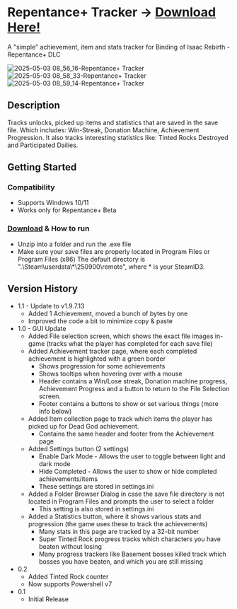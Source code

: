 # Repentance+ Tracker → [Download Here!](https://github.com/Johnden1/Repentance-Achievement-Progress/releases/download/Repentance-Tracker-v1.2/Repentance+_Tracker_v1.2.zip)

A "simple" achievement, item and stats tracker for Binding of Isaac Rebirth - Repentance+ DLC

![2025-05-03 08_56_16-Repentance+ Tracker](https://github.com/user-attachments/assets/ebf4ce0c-8656-4de9-8bc1-9361aab57ecc)
![2025-05-03 08_58_33-Repentance+ Tracker](https://github.com/user-attachments/assets/ef1fdb55-bd9d-40dd-bbd2-02efd58cf5d1)
![2025-05-03 08_59_14-Repentance+ Tracker](https://github.com/user-attachments/assets/49cd8116-e93e-4fee-babf-bd62d2fdefea)
## Description

Tracks unlocks, picked up items and statistics that are saved in the save file.
Which includes: Win-Streak, Donation Machine, Achievement Progression.
It also tracks interesting statistics like: Tinted Rocks Destroyed and Participated Dailies.

## Getting Started

### Compatibility

* Supports Windows 10/11
* Works only for Repentance+ Beta

### [Download](https://github.com/Johnden1/Repentance-Achievement-Progress/releases/download/Repentance-Tracker-v1.1/Repentance+_Tracker_v1.2.zip) & How to run

* Unzip into a folder and run the .exe file
* Make sure your save files are properly located in Program Files or Program Files (x86)
The default directory is ".\Steam\userdata\\*\250900\remote", where * is your SteamID3.

## Version History
* 1.1 - Update to v1.9.7.13
   * Added 1 Achievement, moved a bunch of bytes by one
   * Improved the code a bit to minimize copy & paste
* 1.0 - GUI Update
    * Added File selection screen, which shows the exact file images in-game (tracks what the player has completed for each save file)
    * Added Achievement tracker page, where each completed achievement is highlighted with a green border
       * Shows progression for some achievements
       * Shows tooltips when hovering over with a mouse
       * Header contains a Win/Lose streak, Donation machine progress, Achievement Progress and a button to return to the File Selection screen.
       * Footer contains a buttons to show or set various things (more info below)
   * Added Item collection page to track which items the player has picked up for Dead God achievement.
      * Contains the same header and footer from the Achievement page
   * Added Settings button (2 settings)
      * Enable Dark Mode - Allows the user to toggle between light and dark mode
      * Hide Completed - Allows the user to show or hide completed achievements/items
      * These settings are stored in settings.ini
   * Added a Folder Browser Dialog in case the save file directory is not located in Program Files and prompts the user to select a folder
      * This setting is also stored in settings.ini
   * Added a Statistics button, where it shows various stats and progression (the game uses these to track the achievements)
      * Many stats in this page are tracked by a 32-bit number
      * Super Tinted Rock progress tracks which characters you have beaten without losing
      * Many progress trackers like Basement bosses killed track which bosses you have beaten, and which you are still missing
* 0.2
    * Added Tinted Rock counter
    * Now supports Powershell v7
* 0.1
    * Initial Release

